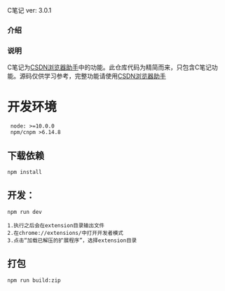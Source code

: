 C笔记
ver: 3.0.1
### 介绍

### 说明
C笔记为[CSDN浏览器助手](https://plugin.csdn.net/download-list)中的功能。此仓库代码为精简而来，只包含C笔记功能。源码仅供学习参考，完整功能请使用[CSDN浏览器助手](https://plugin.csdn.net)
 
# 开发环境

```
 node: >=10.0.0
 npm/cnpm >6.14.8
```

## 下载依赖

```
npm install
```

## 开发：

```
npm run dev  

1.执行之后会在extension目录输出文件
2.在chrome://extensions/中打开开发者模式
3.点击“加载已解压的扩展程序”，选择extension目录
```

## 打包

```
npm run build:zip 
```

